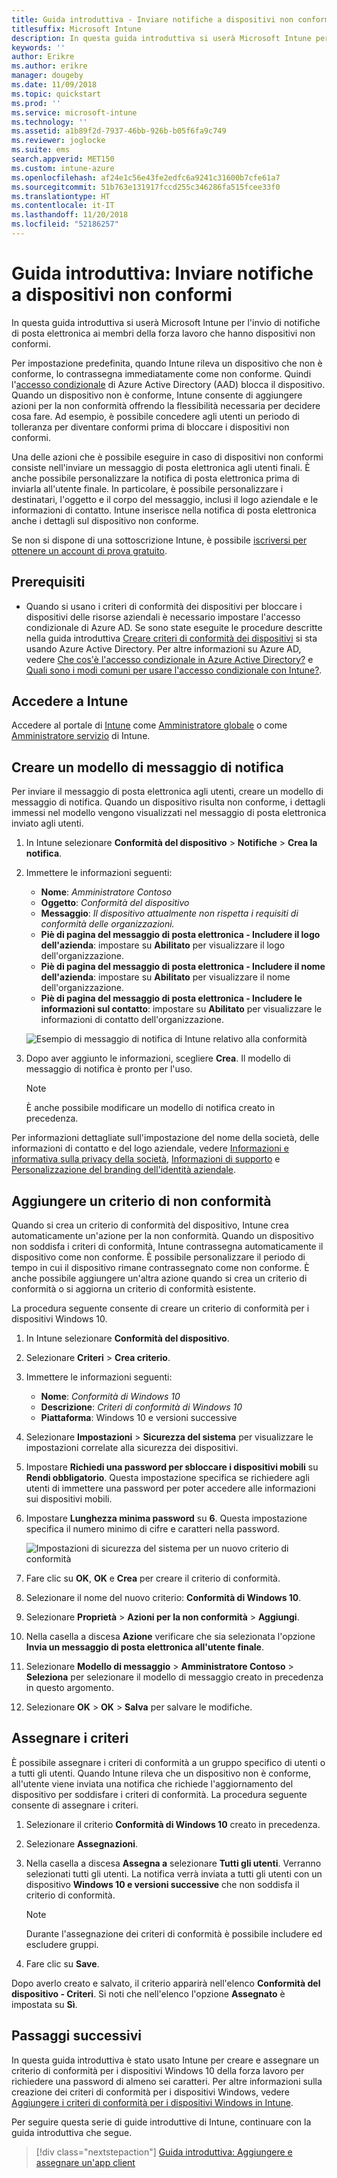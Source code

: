 ```yaml
---
title: Guida introduttiva - Inviare notifiche a dispositivi non conformi
titlesuffix: Microsoft Intune
description: In questa guida introduttiva si userà Microsoft Intune per inviare notifiche tramite posta elettronica ai dispositivi non conformi.
keywords: ''
author: Erikre
ms.author: erikre
manager: dougeby
ms.date: 11/09/2018
ms.topic: quickstart
ms.prod: ''
ms.service: microsoft-intune
ms.technology: ''
ms.assetid: a1b89f2d-7937-46bb-926b-b05f6fa9c749
ms.reviewer: joglocke
ms.suite: ems
search.appverid: MET150
ms.custom: intune-azure
ms.openlocfilehash: af24e1c56e43fe2edfc6a9241c31600b7cfe61a7
ms.sourcegitcommit: 51b763e131917fccd255c346286fa515fcee33f0
ms.translationtype: HT
ms.contentlocale: it-IT
ms.lasthandoff: 11/20/2018
ms.locfileid: "52186257"
---
```

# <a name="quickstart-send-notifications-to-noncompliant-devices"></a>Guida introduttiva: Inviare notifiche a dispositivi non conformi

In questa guida introduttiva si userà Microsoft Intune per l'invio di notifiche di posta elettronica ai membri della forza lavoro che hanno dispositivi non conformi.

Per impostazione predefinita, quando Intune rileva un dispositivo che non è conforme, lo contrassegna immediatamente come non conforme. Quindi l'[accesso condizionale](https://docs.microsoft.com/azure/active-directory/active-directory-conditional-access-azure-portal) di Azure Active Directory (AAD) blocca il dispositivo. Quando un dispositivo non è conforme, Intune consente di aggiungere azioni per la non conformità offrendo la flessibilità necessaria per decidere cosa fare. Ad esempio, è possibile concedere agli utenti un periodo di tolleranza per diventare conformi prima di bloccare i dispositivi non conformi.

Una delle azioni che è possibile eseguire in caso di dispositivi non conformi consiste nell'inviare un messaggio di posta elettronica agli utenti finali. È anche possibile personalizzare la notifica di posta elettronica prima di inviarla all'utente finale. In particolare, è possibile personalizzare i destinatari, l'oggetto e il corpo del messaggio, inclusi il logo aziendale e le informazioni di contatto. Intune inserisce nella notifica di posta elettronica anche i dettagli sul dispositivo non conforme.

Se non si dispone di una sottoscrizione Intune, è possibile [iscriversi per ottenere un account di prova gratuito](free-trial-sign-up.md).

## <a name="prerequisites"></a>Prerequisiti
- Quando si usano i criteri di conformità dei dispositivi per bloccare i dispositivi delle risorse aziendali è necessario impostare l'accesso condizionale di Azure AD. Se sono state eseguite le procedure descritte nella guida introduttiva [Creare criteri di conformità dei dispositivi](quickstart-set-password-length-android.md) si sta usando Azure Active Directory. Per altre informazioni su Azure AD, vedere [Che cos'è l'accesso condizionale in Azure Active Directory?](https://docs.microsoft.com/azure/active-directory/active-directory-conditional-access-azure-portal) e [Quali sono i modi comuni per usare l'accesso condizionale con Intune?](conditional-access-intune-common-ways-use.md).

## <a name="sign-in-to-intune"></a>Accedere a Intune

Accedere al portale di [Intune](https://aka.ms/intuneportal) come [Amministratore globale](users-add.md#types-of-administrators) o come [Amministratore servizio](users-add.md#types-of-administrators) di Intune. 

## <a name="create-a-notification-message-template"></a>Creare un modello di messaggio di notifica

Per inviare il messaggio di posta elettronica agli utenti, creare un modello di messaggio di notifica. Quando un dispositivo risulta non conforme, i dettagli immessi nel modello vengono visualizzati nel messaggio di posta elettronica inviato agli utenti.

1. In Intune selezionare **Conformità del dispositivo** > **Notifiche** > **Crea la notifica**. 
2. Immettere le informazioni seguenti:

   - **Nome**: *Amministratore Contoso*
   - **Oggetto**: *Conformità del dispositivo*
   - **Messaggio**: *Il dispositivo attualmente non rispetta i requisiti di conformità delle organizzazioni.*
   - **Piè di pagina del messaggio di posta elettronica - Includere il logo dell'azienda**: impostare su **Abilitato** per visualizzare il logo dell'organizzazione.
   - **Piè di pagina del messaggio di posta elettronica - Includere il nome dell'azienda**: impostare su **Abilitato** per visualizzare il nome dell'organizzazione.
   - **Piè di pagina del messaggio di posta elettronica - Includere le informazioni sul contatto**: impostare su **Abilitato** per visualizzare le informazioni di contatto dell'organizzazione.

   ![Esempio di messaggio di notifica di Intune relativo alla conformità](./media/quickstart-send-notification-01.png)

3. Dopo aver aggiunto le informazioni, scegliere **Crea**. Il modello di messaggio di notifica è pronto per l'uso.

    > [!NOTE]
    > È anche possibile modificare un modello di notifica creato in precedenza.

Per informazioni dettagliate sull'impostazione del nome della società, delle informazioni di contatto e del logo aziendale, vedere [Informazioni e informativa sulla privacy della società](company-portal-app.md#company-information-and-privacy-statement), [Informazioni di supporto](company-portal-app.md#support-information) e [Personalizzazione del branding dell'identità aziendale](company-portal-app.md#company-identity-branding-customization). 

## <a name="add-a-noncompliance-policy"></a>Aggiungere un criterio di non conformità

Quando si crea un criterio di conformità del dispositivo, Intune crea automaticamente un'azione per la non conformità. Quando un dispositivo non soddisfa i criteri di conformità, Intune contrassegna automaticamente il dispositivo come non conforme. È possibile personalizzare il periodo di tempo in cui il dispositivo rimane contrassegnato come non conforme. È anche possibile aggiungere un'altra azione quando si crea un criterio di conformità o si aggiorna un criterio di conformità esistente. 

La procedura seguente consente di creare un criterio di conformità per i dispositivi Windows 10.

1. In Intune selezionare **Conformità del dispositivo**.
2. Selezionare **Criteri** > **Crea criterio**.
3. Immettere le informazioni seguenti:

   - **Nome**: *Conformità di Windows 10*
   - **Descrizione**: *Criteri di conformità di Windows 10*
   - **Piattaforma**: Windows 10 e versioni successive

4. Selezionare **Impostazioni** > **Sicurezza del sistema** per visualizzare le impostazioni correlate alla sicurezza dei dispositivi.
5. Impostare **Richiedi una password per sbloccare i dispositivi mobili** su **Rendi obbligatorio**. Questa impostazione specifica se richiedere agli utenti di immettere una password per poter accedere alle informazioni sui dispositivi mobili. 
6. Impostare **Lunghezza minima password** su **6**. Questa impostazione specifica il numero minimo di cifre e caratteri nella password.

    ![Impostazioni di sicurezza del sistema per un nuovo criterio di conformità](./media/quickstart-send-notification-02.png) 

7. Fare clic su **OK**, **OK** e **Crea** per creare il criterio di conformità.
8. Selezionare il nome del nuovo criterio: **Conformità di Windows 10**.
9. Selezionare **Proprietà** > **Azioni per la non conformità** > **Aggiungi**.
10. Nella casella a discesa **Azione** verificare che sia selezionata l'opzione **Invia un messaggio di posta elettronica all'utente finale**.
11. Selezionare **Modello di messaggio** > **Amministratore Contoso** > **Seleziona** per selezionare il modello di messaggio creato in precedenza in questo argomento.
12. Selezionare **OK** > **OK** > **Salva** per salvare le modifiche.

## <a name="assign-the-policy"></a>Assegnare i criteri

È possibile assegnare i criteri di conformità a un gruppo specifico di utenti o a tutti gli utenti. Quando Intune rileva che un dispositivo non è conforme, all'utente viene inviata una notifica che richiede l'aggiornamento del dispositivo per soddisfare i criteri di conformità. La procedura seguente consente di assegnare i criteri.

1. Selezionare il criterio **Conformità di Windows 10** creato in precedenza.
2. Selezionare **Assegnazioni**.
3. Nella casella a discesa **Assegna a** selezionare **Tutti gli utenti**. Verranno selezionati tutti gli utenti. La notifica verrà inviata a tutti gli utenti con un dispositivo **Windows 10 e versioni successive** che non soddisfa il criterio di conformità.

    > [!NOTE]
    > Durante l'assegnazione dei criteri di conformità è possibile includere ed escludere gruppi.

4. Fare clic su **Save**.

Dopo averlo creato e salvato, il criterio apparirà nell'elenco **Conformità del dispositivo - Criteri**. Si noti che nell'elenco l'opzione **Assegnato** è impostata su **Sì**.

## <a name="next-steps"></a>Passaggi successivi

In questa guida introduttiva è stato usato Intune per creare e assegnare un criterio di conformità per i dispositivi Windows 10 della forza lavoro per richiedere una password di almeno sei caratteri. Per altre informazioni sulla creazione dei criteri di conformità per i dispositivi Windows, vedere [Aggiungere i criteri di conformità per i dispositivi Windows in Intune](compliance-policy-create-windows.md).

Per seguire questa serie di guide introduttive di Intune, continuare con la guida introduttiva che segue.

> [!div class="nextstepaction"]
> [Guida introduttiva: Aggiungere e assegnare un'app client](quickstart-add-assign-app.md)
